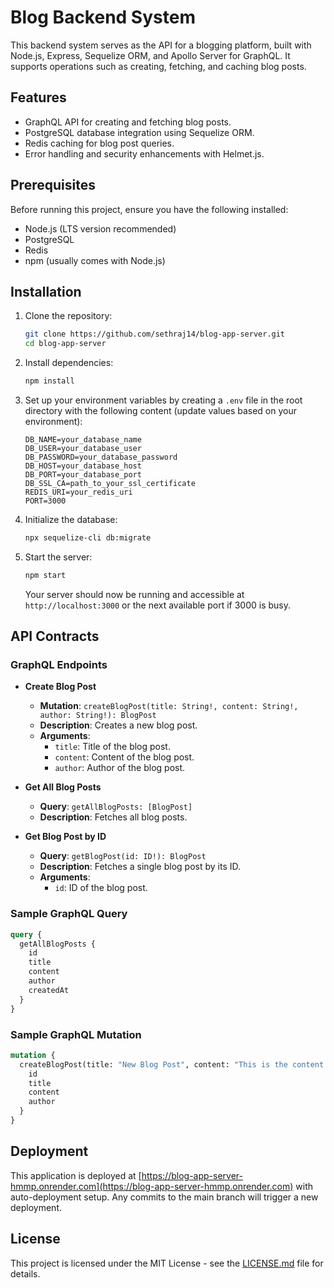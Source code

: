 # Blog Backend System

This backend system serves as the API for a blogging platform, built with Node.js, Express, Sequelize ORM, and Apollo Server for GraphQL. It supports operations such as creating, fetching, and caching blog posts.

## Features

- GraphQL API for creating and fetching blog posts.
- PostgreSQL database integration using Sequelize ORM.
- Redis caching for blog post queries.
- Error handling and security enhancements with Helmet.js.

## Prerequisites

Before running this project, ensure you have the following installed:
- Node.js (LTS version recommended)
- PostgreSQL
- Redis
- npm (usually comes with Node.js)

## Installation

1. Clone the repository:

   ```bash
   git clone https://github.com/sethraj14/blog-app-server.git
   cd blog-app-server
   ```

2. Install dependencies:

   ```bash
   npm install
   ```

3. Set up your environment variables by creating a `.env` file in the root directory with the following content (update values based on your environment):

   ```plaintext
   DB_NAME=your_database_name
   DB_USER=your_database_user
   DB_PASSWORD=your_database_password
   DB_HOST=your_database_host
   DB_PORT=your_database_port
   DB_SSL_CA=path_to_your_ssl_certificate
   REDIS_URI=your_redis_uri
   PORT=3000
   ```

4. Initialize the database:

   ```bash
   npx sequelize-cli db:migrate
   ```

5. Start the server:

   ```bash
   npm start
   ```

   Your server should now be running and accessible at `http://localhost:3000` or the next available port if 3000 is busy.

## API Contracts

### GraphQL Endpoints

- **Create Blog Post**

  - **Mutation**: `createBlogPost(title: String!, content: String!, author: String!): BlogPost`
  - **Description**: Creates a new blog post.
  - **Arguments**:
    - `title`: Title of the blog post.
    - `content`: Content of the blog post.
    - `author`: Author of the blog post.

- **Get All Blog Posts**

  - **Query**: `getAllBlogPosts: [BlogPost]`
  - **Description**: Fetches all blog posts.

- **Get Blog Post by ID**

  - **Query**: `getBlogPost(id: ID!): BlogPost`
  - **Description**: Fetches a single blog post by its ID.
  - **Arguments**:
    - `id`: ID of the blog post.

### Sample GraphQL Query

```graphql
query {
  getAllBlogPosts {
    id
    title
    content
    author
    createdAt
  }
}
```

### Sample GraphQL Mutation

```graphql
mutation {
  createBlogPost(title: "New Blog Post", content: "This is the content of the new blog post.", author: "John Doe") {
    id
    title
    content
    author
  }
}
```

## Deployment

This application is deployed at [https://blog-app-server-hmmp.onrender.com](https://blog-app-server-hmmp.onrender.com) with auto-deployment setup. Any commits to the main branch will trigger a new deployment.


## License

This project is licensed under the MIT License - see the [LICENSE.md](LICENSE.md) file for details.
